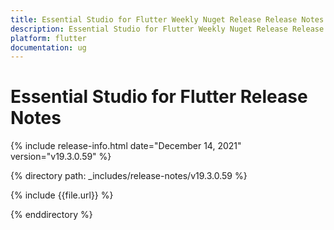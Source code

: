 ```yaml
---
title: Essential Studio for Flutter Weekly Nuget Release Release Notes  
description: Essential Studio for Flutter Weekly Nuget Release Release Notes  
platform: flutter
documentation: ug
---
```


# Essential Studio for Flutter  Release Notes  

{% include release-info.html date="December 14, 2021"  version="v19.3.0.59" %} 


{% directory path: _includes/release-notes/v19.3.0.59 %}

{% include {{file.url}} %}

{% enddirectory %}
